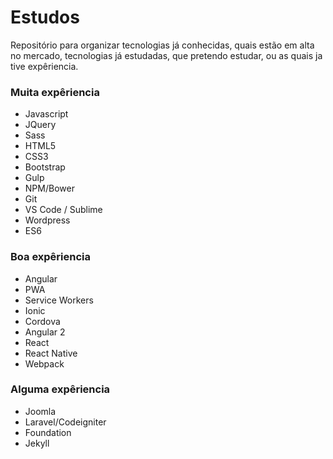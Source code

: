 # Estudos
Repositório para organizar tecnologias já conhecidas, quais estão em alta no mercado, tecnologias já estudadas, que pretendo estudar, ou as quais ja tive expêriencia.

### Muita expêriencia
- Javascript
- JQuery
- Sass
- HTML5
- CSS3
- Bootstrap
- Gulp
- NPM/Bower
- Git
- VS Code / Sublime
- Wordpress
- ES6

### Boa expêriencia
- Angular
- PWA
- Service Workers
- Ionic
- Cordova
- Angular 2
- React
- React Native
- Webpack

### Alguma expêriencia
- Joomla
- Laravel/Codeigniter
- Foundation
- Jekyll
